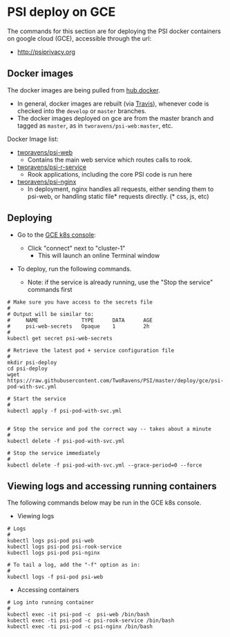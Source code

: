 # PSI deploy on GCE

The commands for this section are for deploying the PSI docker containers on google cloud (GCE), accessible through the url:
  - http://psiprivacy.org


## Docker images

The docker images are being pulled from [hub.docker](https://hub.docker.com/r/tworavens).  
- In general, docker images are rebuilt (via [Travis](https://www.travis-ci.com/TwoRavens/PSI)), whenever code is checked into the `develop` or `master` branches.
- The docker images deployed on gce are from the master branch and tagged as `master`, as in `tworavens/psi-web:master`, etc.

Docker Image list:

- [tworavens/psi-web](https://hub.docker.com/r/tworavens/psi-web/tags/)
  - Contains the main web service which routes calls to rook.
- [tworavens/psi-r-service](https://hub.docker.com/r/tworavens/psi-r-service/tags/)
  - Rook applications, including the core PSI code is run here
- [tworavens/psi-nginx](https://hub.docker.com/r/tworavens/psi-nginx/tags/)
  - In deployment, nginx handles all requests, either sending them to psi-web, or handling static file* requests directly.  (* css, js, etc)


## Deploying

- Go to the [GCE k8s console](https://console.cloud.google.com/kubernetes/list):
  - Click "connect" next to "cluster-1"
    - This will launch an online Terminal window

- To deploy, run the following commands.  
  - Note: if the service is already running, use the "Stop the service" commands first

```
# Make sure you have access to the secrets file
#
# Output will be similar to:
#     NAME              TYPE      DATA      AGE
#     psi-web-secrets   Opaque    1         2h
#
kubectl get secret psi-web-secrets

# Retrieve the latest pod + service configuration file
#    
mkdir psi-deploy
cd psi-deploy
wget https://raw.githubusercontent.com/TwoRavens/PSI/master/deploy/gce/psi-pod-with-svc.yml

# Start the service
#
kubectl apply -f psi-pod-with-svc.yml


# Stop the service and pod the correct way -- takes about a minute
#
kubectl delete -f psi-pod-with-svc.yml

# Stop the service immediately
#
kubectl delete -f psi-pod-with-svc.yml --grace-period=0 --force
```

## Viewing logs and accessing running containers

The following commands below may be run in the GCE k8s console.

- Viewing logs

```
# Logs
#
kubectl logs psi-pod psi-web
kubectl logs psi-pod psi-rook-service
kubectl logs psi-pod psi-nginx

# To tail a log, add the "-f" option as in:
#
kubectl logs -f psi-pod psi-web
```

- Accessing containers

```
# Log into running container
#
kubectl exec -it psi-pod -c  psi-web /bin/bash
kubectl exec -ti psi-pod -c psi-rook-service /bin/bash
kubectl exec -ti psi-pod -c psi-nginx /bin/bash
```
